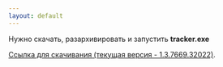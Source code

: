 ```yaml
---
layout: default
---
```


Нужно скачать, разархивировать и запустить **tracker.exe**

[Ссылка для скачивания (текущая версия - 1.3.7669.32022)](./trk-release.zip?version=1.3.7669.32022).